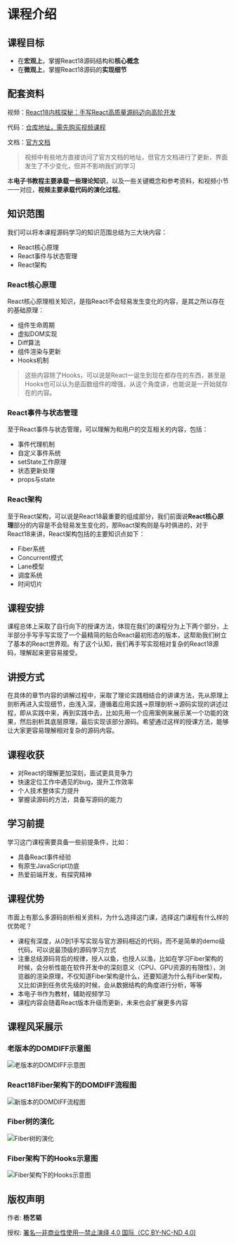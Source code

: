 # 课程介绍
## 课程目标
- 在**宏观上**，掌握React18源码结构和**核心概念**
- 在**微观上**，掌握React18源码的**实现细节**

## 配套资料
视频：[React18内核探秘：手写React高质量源码迈向高阶开发](https://coding.imooc.com/class/650.html)

代码：[仓库地址，需先购买视频课程](https://git.imooc.com/coding-650)

文档：[官方文档](https://reactjs.org/)
> 视频中有些地方直接访问了官方文档的地址，但官方文档进行了更新，界面发生了不少变化，但并不影响我们的学习

本**电子书教程主要承载一些理论知识**，以及一些关键概念和参考资料，和视频小节一一对应，**视频主要承载代码的演化过程**。
## 知识范围
我们可以将本课程源码学习的知识范围总结为三大块内容：
- React核心原理
- React事件与状态管理
- React架构

### React核心原理
React核心原理相关知识，是指React不会轻易发生变化的内容，是其之所以存在的基础原理：
- 组件生命周期
- 虚拟DOM实现
- Diff算法
- 组件渲染与更新
- Hooks机制

> 这些内容除了Hooks，可以说是React一诞生到现在都存在的东西，甚至是Hooks也可以认为是函数组件的增强，从这个角度讲，也能说是一开始就存在的内容。

### React事件与状态管理
至于React事件与状态管理，可以理解为和用户的交互相关的内容，包括：
- 事件代理机制
- 自定义事件系统
- setState工作原理
- 状态更新处理
- props与state

### React架构
至于React架构，可以说是React18最重要的组成部分，我们前面说**React核心原理**部分的内容是不会轻易发生变化的，那React架构则是与时俱进的，对于React18来讲，React架构包括的主要知识点如下：

- Fiber系统
- Concurrent模式
- Lane模型
- 调度系统
- 时间切片


## 课程安排
课程总体上采取了自行向下的授课方法，体现在我们的课程分为上下两个部分，上半部分手写手写实现了一个最精简的贴合React最初形态的版本，这帮助我们树立了基本的React世界观。有了这个认知，我们再手写实现相对复杂的React18源码，理解起来更容易接受。

## 讲授方式
在具体的章节内容的讲解过程中，采取了理论实践相结合的讲课方法，先从原理上剖析再进入实现细节，由浅入深，遵循着应用实践->原理剖析->源码实现的讲述过程，即从实践中来，再到实践中去，比如先用一个应用案例来展示某一个功能的效果，然后剖析其底层原理，最后实现该部分源码。希望通过这样的授课方法，能够让大家更容易理解相对复杂的源码内容。


## 课程收获
- 对React的理解更加深刻，面试更具竞争力
- 快速定位工作中遇见的bug，提升工作效率
- 个人技术整体实力提升
- 掌握读源码的方法，具备写源码的能力

## 学习前提
学习这门课程需要具备一些前提条件，比如：
- 具备React事件经验
- 有原生JavaScript功底
- 热爱前端开发，有探究精神

## 课程优势
市面上有那么多源码剖析相关资料，为什么选择这门课，选择这门课程有什么样的优势呢？
- 课程有深度，从0到1手写实现与官方源码相近的代码，而不是简单的demo级代码，可以说最顶级的源码学习方式
- 注重总结源码背后的规律，授人以鱼，也授人以渔，比如在学习Fiber架构的时候，会分析性能在软件开发中的深刻意义（CPU、GPU资源的有限性），浏览器的渲染原理，不仅知道Fiber架构是什么，还要知道为什么有Fiber架构，又比如讲到任务优先级的时候，会从数据结构的角度进行分析，等等
- 本电子书作为教材，辅助视频学习
- 课程内容会随着React版本升级而更新，未来也会扩展更多内容


## 课程风采展示

### **老版本的DOMDIFF示意图**
![老版本的DOMDIFF示意图](./04原始版-DOMDIFF/images/dom-diff.png)

### **React18Fiber架构下的DOMDIFF流程图**
![新版本的DOMDIFF流程图](./11Fiber架构-组件更新/images/domdiff.png)

### **Fiber树的演化**
![Fiber树的演化](./09Fiber架构-初始化渲染/images/change.png)

### **Fiber架构下的Hooks示意图**
![Fiber架构下的Hooks示意图](./12Fiber架构-Hooks/images/hook.png)

## 版权声明
作者: **杨艺韬**

授权: [署名—非商业性使用—禁止演绎 4.0 国际（CC BY-NC-ND 4.0)](https://creativecommons.org/licenses/by-nc-nd/4.0/)